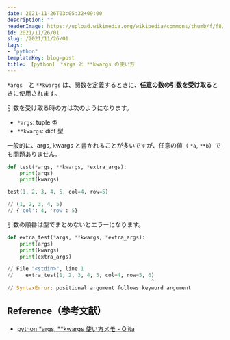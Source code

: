 ```yaml
---
date: 2021-11-26T03:05:32+09:00
description: ""
headerImage: https://upload.wikimedia.org/wikipedia/commons/thumb/f/f8/Python_logo_and_wordmark.svg/2560px-Python_logo_and_wordmark.svg.png
id: 2021/11/26/01
slug: /2021/11/26/01
tags:
- "python"
templateKey: blog-post
title: 【python】 *args と **kwargs の使い方
---
```


<!-- DOCTOC SKIP -->

`*args`　と `**kwargs` は、関数を定義するときに、**任意の数の引数を受け取る**ときに使用されます。

引数を受け取る時の方は次のようになります。

- `*args`: tuple 型
- `**kwargs`: dict 型

一般的に、args, kwargs と書かれることが多いですが、任意の値（ `*a`, `**b`）でも問題ありません。

```python
def test(*args, **kwargs, *extra_args):
    print(args)
    print(kwargs)

test(1, 2, 3, 4, 5, col=4, row=5)

// (1, 2, 3, 4, 5)
// {'col': 4, 'row': 5}
```

引数の順番は型でまとめないとエラーになります。

```python
def extra_test(*args, **kwargs, *extra_args):
    print(args)
    print(kwargs)
    print(extra_args)

// File "<stdin>", line 1
//    extra_test(1, 2, 3, 4, 5, col=4, row=5, 6)
                                               ^
// SyntaxError: positional argument follows keyword argument
```

## Reference（参考文献）

- [python *args, **kwargs 使い方メモ - Qiita](https://qiita.com/studio_haneya/items/40be89b384c5b6da5f68)
